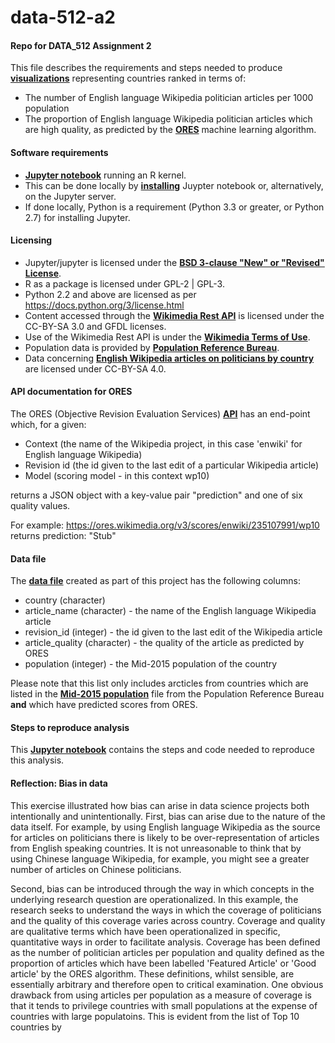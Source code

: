 # data-512-a2

#### Repo for DATA_512 Assignment 2
This file describes the requirements and steps needed to produce __[visualizations](https://github.com/mykebrowne/data-512-a2/blob/master/top10_proportion_plot.png)__ representing countries ranked in terms of: 

 - The number of English language Wikipedia politician articles per 1000 population 
 - The proportion of English language Wikipedia politician articles which are high quality, as predicted by the __[ORES](https://www.mediawiki.org/wiki/ORES)__ machine learning algorithm. 
 
 
#### Software requirements 

- __[Jupyter notebook](http://jupyter.org/about.html)__ running an R kernel.  
- This can be done locally by __[installing](http://jupyter.org/install.html)__ Juypter notebook or, alternatively, on the Jupyter server. 
- If done locally, Python is a requirement (Python 3.3 or greater, or Python 2.7) for installing Jupyter. 


#### Licensing 

- Jupyter/jupyter is licensed under the __[BSD 3-clause "New" or "Revised" License](https://github.com/jupyter/jupyter/blob/master/LICENSE)__. 
- R as a package is licensed under GPL-2 | GPL-3. 
- Python 2.2 and above are licensed as per https://docs.python.org/3/license.html
- Content accessed through the __[Wikimedia Rest API](https://en.wikipedia.org/api/rest_v1/)__ is licensed under the CC-BY-SA 3.0 and GFDL licenses. 
- Use of the Wikimedia Rest API is under the __[Wikimedia Terms of Use](https://wikimediafoundation.org/wiki/Terms_of_Use/en)__.
- Population data is provided by __[Population Reference Bureau](http://www.prb.org/DataFinder/Topic/Rankings.aspx?ind=14)__.
- Data concerning __[English Wikipedia articles on politicians by country](https://figshare.com/articles/Untitled_Item/5513449)__ are licensed under CC-BY-SA 4.0.


#### API documentation for ORES 

The ORES (Objective Revision Evaluation Services) __[API](https://ores.wikimedia.org/v3/#/scoring)__ has an end-point which, for a given: <br> 

- Context (the name of the Wikipedia project, in this case 'enwiki' for English language Wikipedia)
- Revision id (the id given to the last edit of a particular Wikipedia article)
- Model (scoring model - in this context wp10)

returns a JSON object with a key-value pair "prediction" and one of six quality values. <br>  

For example: https://ores.wikimedia.org/v3/scores/enwiki/235107991/wp10 returns prediction:  "Stub" 


#### Data file 

The __[data file](https://github.com/mykebrowne/data-512-a2/blob/master/page_quality_population.csv)__ created as part of this project has the following columns: <br> 

- country (character) 
- article_name (character) - the name of the English language Wikipedia article  
- revision_id (integer) - the id given to the last edit of the Wikipedia article 
- article_quality (character) - the quality of the article as predicted by ORES 
- population (integer) - the Mid-2015 population of the country <br> 

Please note that this list only includes arcticles from countries which are listed in the __[Mid-2015 population](http://www.prb.org/DataFinder/Topic/Rankings.aspx?ind=14)__ file from the Population Reference Bureau __and__ which have predicted scores from ORES. 


#### Steps to reproduce analysis 

This __[Jupyter notebook](https://github.com/mykebrowne/data-512-a2/blob/master/hcds-a2-bias.ipynb)__ contains the steps and code needed to reproduce this analysis.  


#### Reflection: Bias in data 
This exercise illustrated how bias can arise in data science projects both intentionally and unintentionally.  First, bias can arise due to the nature of the data itself.  For example, by using English language Wikipedia as the source for articles on politicians there is likely to be over-representation of articles from English speaking countries.  It is not unreasonable to think that by using Chinese language Wikipedia, for example, you might see a greater number of articles on Chinese politicians.  

Second, bias can be introduced through the way in which concepts in the underlying research question are operationalized.  In this example, the research seeks to understand the ways in which the coverage of politicians and the quality of this coverage varies across country.  Coverage and quality are qualitative terms which have been operationalized in specific, quantitative ways in order to facilitate analysis.  Coverage has been defined as the number of politician articles per population and quality defined as the proportion of articles which have been labelled 'Featured Article' or 'Good article' by the ORES algorithm.   These definitions, whilst sensible, are essentially arbitrary and therefore open to critical examination.  One obvious drawback from using articles per population as a measure of coverage is that it tends to privilege countries with small populations at the expense of countries with large populatoins.  This is evident from the list of Top 10 countries by  


